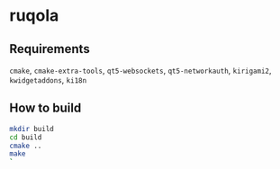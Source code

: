 
# ruqola

## Requirements

`cmake`, `cmake-extra-tools`, `qt5-websockets`, `qt5-networkauth`, `kirigami2`, `kwidgetaddons`, `ki18n`

## How to build

```bash
mkdir build
cd build
cmake ..
make
`

